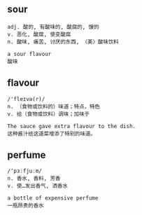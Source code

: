 
## sour
```
adj. 酸的, 有酸味的, 酸腐的, 馊的
v. 恶化, 酸腐, 使变酸腐
n. 酸味, 痛苦, 讨厌的东西, 〈美〉酸味饮料

a sour flavour
酸味
```

## flavour
```
/'fleɪvə(r)/
n. （食物或饮料的）味道；特点，特色
v. 给（食物或饮料）调味；加味于

The sauce gave extra flavour to the dish.
这种酱汁给这道菜增添了特别的味道。
```

## perfume
```
/'pɜːfjuːm/
n. 香水, 香料, 芳香
v. 使…发出香气, 洒香水

a bottle of expensive perfume
一瓶昂贵的香水
```